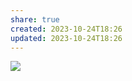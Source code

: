 ```yaml
---
share: true
created: 2023-10-24T18:26
updated: 2023-10-24T18:26
---
```


![](https://i.imgur.com/169cTiL.png)